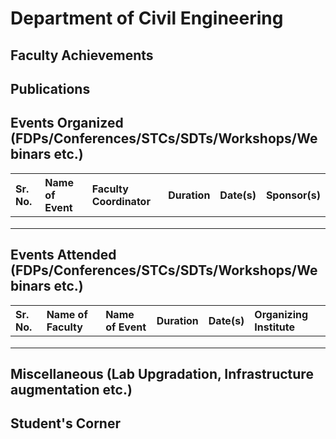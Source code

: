 # Department of Civil Engineering  


## Faculty Achievements  


## Publications  


## Events Organized (FDPs/Conferences/STCs/SDTs/Workshops/Webinars etc.)  


| Sr. No. | Name of Event | Faculty Coordinator | Duration | Date(s) | Sponsor(s) |
|:--------|:--------------|:--------------------|:---------|:--------|:-----------|
|         |               |                     |          |         |            |
|         |               |                     |          |         |            |
|         |               |                     |          |         |            |

## Events Attended (FDPs/Conferences/STCs/SDTs/Workshops/Webinars etc.)  


| Sr. No. | Name of Faculty | Name of Event | Duration | Date(s) | Organizing Institute |
|:--------|:----------------|:--------------|:---------|:--------|:---------------------|
|         |                 |               |          |         |                      |
|         |                 |               |          |         |                      |
|         |                 |               |          |         |                      |

## Miscellaneous (Lab Upgradation, Infrastructure augmentation etc.)  



## Student's Corner  
